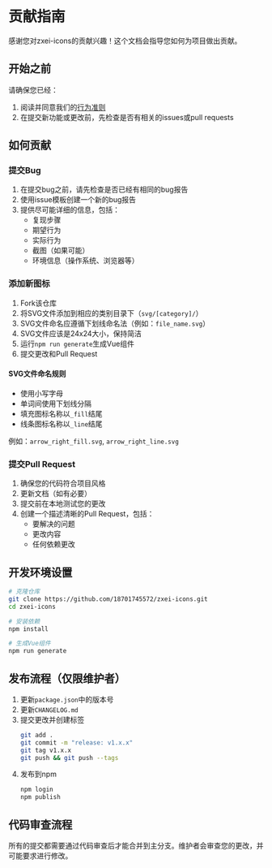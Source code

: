 # 贡献指南

感谢您对zxei-icons的贡献兴趣！这个文档会指导您如何为项目做出贡献。

## 开始之前

请确保您已经：

1. 阅读并同意我们的[行为准则](CODE_OF_CONDUCT.md)
2. 在提交新功能或更改前，先检查是否有相关的issues或pull requests

## 如何贡献

### 提交Bug

1. 在提交bug之前，请先检查是否已经有相同的bug报告
2. 使用issue模板创建一个新的bug报告
3. 提供尽可能详细的信息，包括：
   - 复现步骤
   - 期望行为
   - 实际行为
   - 截图（如果可能）
   - 环境信息（操作系统、浏览器等）

### 添加新图标

1. Fork该仓库
2. 将SVG文件添加到相应的类别目录下（`svg/[category]/`）
3. SVG文件命名应遵循下划线命名法（例如：`file_name.svg`）
4. SVG文件应该是24x24大小，保持简洁
5. 运行`npm run generate`生成Vue组件
6. 提交更改和Pull Request

#### SVG文件命名规则

- 使用小写字母
- 单词间使用下划线分隔
- 填充图标名称以`_fill`结尾
- 线条图标名称以`_line`结尾

例如：`arrow_right_fill.svg`, `arrow_right_line.svg`

### 提交Pull Request

1. 确保您的代码符合项目风格
2. 更新文档（如有必要）
3. 提交前在本地测试您的更改
4. 创建一个描述清晰的Pull Request，包括：
   - 要解决的问题
   - 更改内容
   - 任何依赖更改

## 开发环境设置

```bash
# 克隆仓库
git clone https://github.com/18701745572/zxei-icons.git
cd zxei-icons

# 安装依赖
npm install

# 生成Vue组件
npm run generate
```

## 发布流程（仅限维护者）

1. 更新`package.json`中的版本号
2. 更新`CHANGELOG.md`
3. 提交更改并创建标签
   ```bash
   git add .
   git commit -m "release: v1.x.x"
   git tag v1.x.x
   git push && git push --tags
   ```
4. 发布到npm
   ```bash
   npm login
   npm publish
   ```

## 代码审查流程

所有的提交都需要通过代码审查后才能合并到主分支。维护者会审查您的更改，并可能要求进行修改。 
